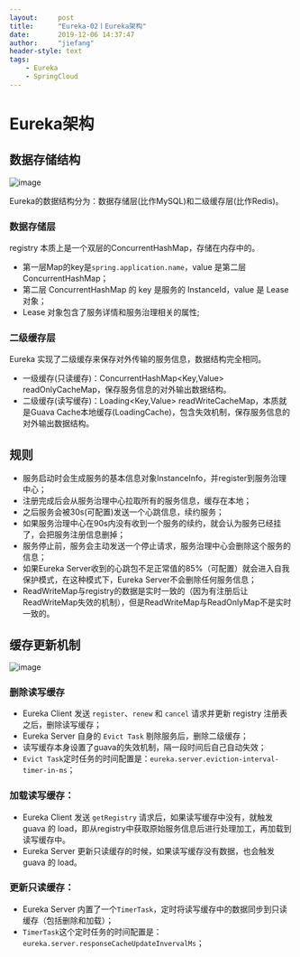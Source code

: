 ```yaml
---
layout:     post
title:      "Eureka-02丨Eureka架构"
date:       2019-12-06 14:37:47
author:     "jiefang"
header-style: text
tags:
    - Eureka
    - SpringCloud
---
```

# Eureka架构

## 数据存储结构

![image](https://s2.ax1x.com/2019/12/06/QJw3od.md.png)

Eureka的数据结构分为：数据存储层(比作MySQL)和二级缓存层(比作Redis)。
### 数据存储层
registry 本质上是一个双层的ConcurrentHashMap，存储在内存中的。
- 第一层Map的key是`spring.application.name`，value 是第二层 ConcurrentHashMap；
- 第二层 ConcurrentHashMap 的 key 是服务的 InstanceId，value 是 Lease 对象；
- Lease 对象包含了服务详情和服务治理相关的属性;

### 二级缓存层
Eureka 实现了二级缓存来保存对外传输的服务信息，数据结构完全相同。
- 一级缓存(只读缓存)：ConcurrentHashMap<Key,Value> readOnlyCacheMap，保存服务信息的对外输出数据结构。
- 二级缓存(读写缓存)：Loading<Key,Value> readWriteCacheMap，本质就是Guava Cache本地缓存(LoadingCache)，包含失效机制，保存服务信息的对外输出数据结构。

## 规则

- 服务启动时会生成服务的基本信息对象InstanceInfo，并register到服务治理中心；
- 注册完成后会从服务治理中心拉取所有的服务信息，缓存在本地；
- 之后服务会被30s(可配置)发送一个心跳信息，续约服务；
- 如果服务治理中心在90s内没有收到一个服务的续约，就会认为服务已经挂了，会把服务注册信息删掉；
- 服务停止前，服务会主动发送一个停止请求，服务治理中心会删除这个服务的信息；
- 如果Eureka Server收到的心跳包不足正常值的85%（可配置）就会进入自我保护模式，在这种模式下，Eureka Server不会删除任何服务信息；
- ReadWriteMap与registry的数据是实时一致的（因为有注册后让ReadWriteMap失效的机制），但是ReadWriteMap与ReadOnlyMap不是实时一致的。

## 缓存更新机制
![image](https://s2.ax1x.com/2019/12/06/QJBmDO.png)

### 删除读写缓存

- Eureka Client 发送 `register`、`renew` 和 `cancel` 请求并更新 registry 注册表之后，删除读写缓存；
- Eureka Server 自身的 `Evict Task` 剔除服务后，删除二级缓存；
- 读写缓存本身设置了guava的失效机制，隔一段时间后自己自动失效；
- `Evict Task`定时任务的时间配置是：`eureka.server.eviction-interval-timer-in-ms`；

### 加载读写缓存：

- Eureka Client 发送 `getRegistry` 请求后，如果读写缓存中没有，就触发 guava 的 load，即从registry中获取原始服务信息后进行处理加工，再加载到读写缓存中。
- Eureka Server 更新只读缓存的时候，如果读写缓存没有数据，也会触发 guava 的 load。

### 更新只读缓存：

- Eureka Server 内置了一个`TimerTask`，定时将读写缓存中的数据同步到只读缓存（包括删除和加载）；
- `TimerTask`这个定时任务的时间配置是：`eureka.server.responseCacheUpdateInvervalMs`；




